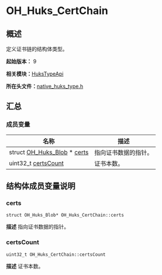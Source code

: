# OH_Huks_CertChain


## 概述

定义证书链的结构体类型。

**起始版本：** 9

**相关模块：**[HuksTypeApi](_huks_type_api.md)

**所在头文件：**[native_huks_type.h](native__huks__type_8h.md)


## 汇总


### 成员变量

| 名称 | 描述 | 
| -------- | -------- |
| struct [OH_Huks_Blob](_o_h___huks___blob.md) \* [certs](#certs) | 指向证书数据的指针。  | 
| uint32_t [certsCount](#certscount) | 证书本数。  | 


## 结构体成员变量说明


### certs

```
struct OH_Huks_Blob* OH_Huks_CertChain::certs
```
**描述**
指向证书数据的指针。


### certsCount

```
uint32_t OH_Huks_CertChain::certsCount
```
**描述**
证书本数。
